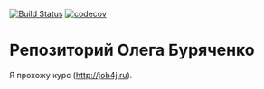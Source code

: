[![Build Status](https://travis-ci.com/Buryachenko/job4j.svg?branch=master)](https://travis-ci.com/Buryachenko/job4j)
[![codecov](https://codecov.io/gh/Buryachenko/job4j/branch/master/graph/badge.svg)](https://codecov.io/gh/Buryachenko/job4j)
# Репозиторий Олега Буряченко
Я прохожу курс (http://job4j.ru).
